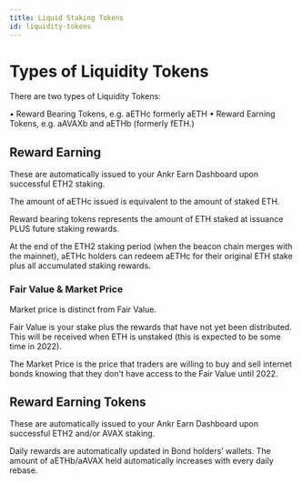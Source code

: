 ```yaml
---
title: Liquid Staking Tokens
id: liquidity-tokens
---
```


# Types of Liquidity Tokens

There are two types of Liquidity Tokens:

• Reward Bearing Tokens, e.g. aETHc formerly aETH
• Reward Earning Tokens, e.g. aAVAXb and aETHb (formerly fETH.)

## Reward Earning
These are automatically issued to your Ankr Earn Dashboard upon successful ETH2 staking.

The amount of aETHc issued is equivalent to the amount of staked ETH.

Reward bearing tokens represents the amount of ETH staked at issuance PLUS future staking rewards.

At the end of the ETH2 staking period (when the beacon chain merges with the mainnet), aETHc holders can redeem aETHc for their original ETH stake plus all accumulated staking rewards.

### Fair Value & Market Price
Market price is distinct from Fair Value.

Fair Value is your stake plus the rewards that have not yet been distributed. This will be received when ETH is unstaked (this is expected to be some time in 2022). 

The Market Price is the price that traders are willing to buy and sell internet bonds knowing that they don't have access to the Fair Value until 2022. 

## Reward Earning Tokens
These are automatically issued to your Ankr Earn Dashboard upon successful ETH2 and/or AVAX staking.

Daily rewards are automatically updated in Bond holders’ wallets. The amount of aETHb/aAVAX held automatically increases with every daily rebase.
